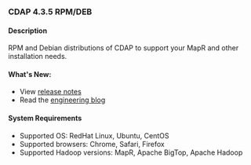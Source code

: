 ### CDAP 4.3.5 RPM/DEB

#### Description

RPM and Debian distributions of CDAP to support your MapR and other installation needs.

#### What's New:

* View [release notes](https://docs.cdap.io/cdap/4.3.5/en/reference-manual/release-notes.html#release-4-3-5)
* Read the [engineering blog](http://blog.cdap.io/2017/08/announcing-ga-release-of-cdap-4-3/)

#### System Requirements

* Supported OS: RedHat Linux, Ubuntu, CentOS
* Supported browsers: Chrome, Safari, Firefox
* Supported Hadoop versions: MapR, Apache BigTop, Apache Hadoop
